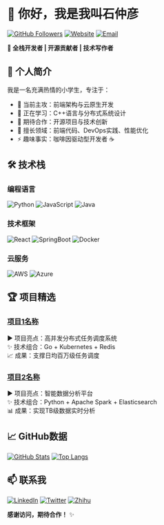 # 👋 你好，我是我叫石仲彦

[![GitHub Followers](https://img.shields.io/github/followers/你的用户名?style=social)](https://github.com/shizhongyangh)
[![Website](https://img.shields.io/badge/个人网站-蓝色?style=flat&logo=google-chrome)](https://shizhongyan.top)
[![Email](https://img.shields.io/badge/联系邮箱-重要?style=flat&logo=gmail)](mailto:szycxgzs@qq.com)

**🚀 全栈开发者 | 开源贡献者 | 技术写作者**

## 📌 个人简介
我是一名充满热情的小学生，专注于：
- 🔭 当前主攻：前端架构与云原生开发
- 🌱 正在学习：C++语言与分布式系统设计
- 👯 期待合作：开源项目与技术创新
- 💬 擅长领域：前端代码、DevOps实践、性能优化
- ⚡ 趣味事实：咖啡因驱动型开发者 ☕

## 🛠 技术栈
### 编程语言
![Python](https://img.shields.io/badge/-Python-3776AB?logo=python&logoColor=white)
![JavaScript](https://img.shields.io/badge/-JavaScript-F7DF1E?logo=javascript&logoColor=black)
![Java](https://img.shields.io/badge/-Java-007396?logo=java&logoColor=white)

### 技术框架
![React](https://img.shields.io/badge/-React-61DAFB?logo=react&logoColor=black)
![SpringBoot](https://img.shields.io/badge/-SpringBoot-6DB33F?logo=springboot&logoColor=white)
![Docker](https://img.shields.io/badge/-Docker-2496ED?logo=docker&logoColor=white)

### 云服务
![AWS](https://img.shields.io/badge/-AWS-232F3E?logo=amazonaws)
![Azure](https://img.shields.io/badge/-Azure-0089D6?logo=microsoftazure)

## 🏆 项目精选
### [项目1名称](项目链接)
▶️ 项目亮点：高并发分布式任务调度系统  
✨ 技术组合：Go + Kubernetes + Redis  
📈 成果：支撑日均百万级任务调度

### [项目2名称](项目链接)
▶️ 项目亮点：智能数据分析平台  
✨ 技术组合：Python + Apache Spark + Elasticsearch  
📊 成果：实现TB级数据实时分析

## 📈 GitHub数据
[![GitHub Stats](https://github-readme-stats.vercel.app/api?username=你的用户名&show_icons=true&theme=radical)](https://github.com/你的用户名)
[![Top Langs](https://github-readme-stats.vercel.app/api/top-langs/?username=你的用户名&layout=compact)](https://github.com/你的用户名)

## 📫 联系我
[![LinkedIn](https://img.shields.io/badge/LinkedIn-专业社交-0A66C2?logo=linkedin)]((https://www.linkedin.com/in/%E4%BB%B2%E5%BD%A6-%E7%9F%B3-331b3931a))
[![Twitter](https://img.shields.io/badge/Twitter-技术分享-1DA1F2?logo=twitter)](Twitter主页链接)
[![Zhihu](https://img.shields.io/badge/知乎-技术专栏-0084FF?logo=zhihu)](知乎主页链接)

**感谢访问，期待合作！** ✨
